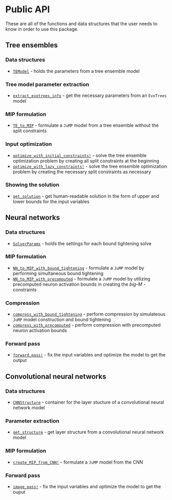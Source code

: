 # Public API

These are all of the functions and data structures that the user needs to know in order to use this package.

## Tree ensembles

### Data structures
* [`TEModel`](@ref) - holds the parameters from a tree ensemble model

### Tree model parameter extraction
* [`extract_evotrees_info`](@ref) - get the necessary parameters from an `EvoTrees` model

### MIP formulation
* [`TE_to_MIP`](@ref) - formulate a `JuMP` model from a tree ensemble without the split constraints

### Input optimization
* [`optimize_with_initial_constraints!`](@ref) - solve the tree ensemble optimization problem by creating all split constraints at the beginning
* [`optimize_with_lazy_constraints!`](@ref) - solve the tree ensemble optimization problem by creating the necessary split constraints as necessary

### Showing the solution
* [`get_solution`](@ref) - get human-readable solution in the form of upper and lower bounds for the input variables

## Neural networks

### Data structures
* [`SolverParams`](@ref) - holds the settings for each bound tightening solve

### MIP formulation
* [`NN_to_MIP_with_bound_tightening`](@ref) - formulate a `JuMP` model by performing simultaneous bound tightening
* [`NN_to_MIP_with_precomputed`](@ref) - formulate a `JuMP` model by utilizing precomputed neuron activation bounds in creating the *big-M* -constraints

### Compression
* [`compress_with_bound_tightening`](@ref) - perform compression by simulateous `JuMP` model construction and bound tightening
* [`compress_with_precomputed`](@ref) - perform compression with precomputed neuron activation bounds

### Forward pass
* [`forward_pass!`](@ref) - fix the input variables and optimize the model to get the output

## Convolutional neural networks

### Data structures
* [`CNNStructure`](@ref) - container for the layer stucture of a convolutional neural network model

### Parameter extraction
* [`get_structure`](@ref) - get layer structure from a convolutional neural network model

### MIP formulation
* [`create_MIP_from_CNN!`](@ref) - formulate a `JuMP` model from the CNN

### Forward pass
* [`image_pass!`](@ref) - fix the input variables and optimize the model to get the ouput